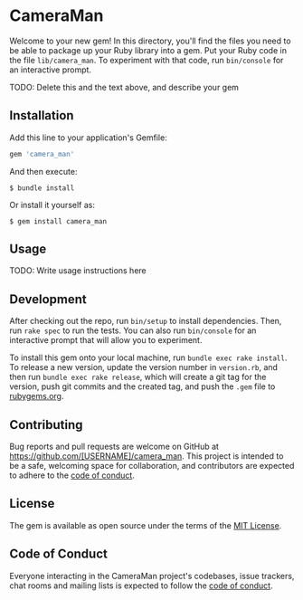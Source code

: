 # CameraMan

Welcome to your new gem! In this directory, you'll find the files you need to be able to package up your Ruby library into a gem. Put your Ruby code in the file `lib/camera_man`. To experiment with that code, run `bin/console` for an interactive prompt.

TODO: Delete this and the text above, and describe your gem

## Installation

Add this line to your application's Gemfile:

```ruby
gem 'camera_man'
```

And then execute:

    $ bundle install

Or install it yourself as:

    $ gem install camera_man

## Usage

TODO: Write usage instructions here

## Development

After checking out the repo, run `bin/setup` to install dependencies. Then, run `rake spec` to run the tests. You can also run `bin/console` for an interactive prompt that will allow you to experiment.

To install this gem onto your local machine, run `bundle exec rake install`. To release a new version, update the version number in `version.rb`, and then run `bundle exec rake release`, which will create a git tag for the version, push git commits and the created tag, and push the `.gem` file to [rubygems.org](https://rubygems.org).

## Contributing

Bug reports and pull requests are welcome on GitHub at https://github.com/[USERNAME]/camera_man. This project is intended to be a safe, welcoming space for collaboration, and contributors are expected to adhere to the [code of conduct](https://github.com/[USERNAME]/camera_man/blob/master/CODE_OF_CONDUCT.md).

## License

The gem is available as open source under the terms of the [MIT License](https://opensource.org/licenses/MIT).

## Code of Conduct

Everyone interacting in the CameraMan project's codebases, issue trackers, chat rooms and mailing lists is expected to follow the [code of conduct](https://github.com/[USERNAME]/camera_man/blob/master/CODE_OF_CONDUCT.md).
